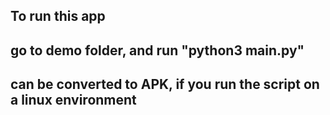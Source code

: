## To run this app
## go to demo folder, and run "python3 main.py"
## can be converted to APK, if you run the script on a linux environment